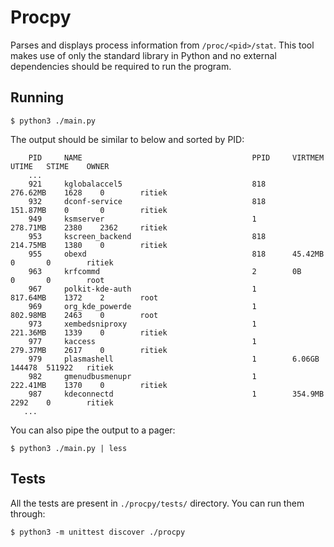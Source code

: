 # Procpy

Parses and displays process information from `/proc/<pid>/stat`.
This tool makes use of only the standard library in Python and no external dependencies
should be required to run the program.


## Running

```
$ python3 ./main.py
```

The output should be similar to below and sorted by PID:
```
    PID     NAME                                      PPID     VIRTMEM     UTIME   STIME    OWNER
    ...
    921     kglobalaccel5                             818      276.62MB    1628    0        ritiek
    932     dconf-service                             818      151.87MB    0       0        ritiek
    949     ksmserver                                 1        278.71MB    2380    2362     ritiek
    953     kscreen_backend                           818      214.75MB    1380    0        ritiek
    955     obexd                                     818      45.42MB     0       0        ritiek
    963     krfcommd                                  2        0B          0       0        root
    967     polkit-kde-auth                           1        817.64MB    1372    2        root
    969     org_kde_powerde                           1        802.98MB    2463    0        root
    973     xembedsniproxy                            1        221.36MB    1339    0        ritiek
    977     kaccess                                   1        279.37MB    2617    0        ritiek
    979     plasmashell                               1        6.06GB      144478  511922   ritiek
    982     gmenudbusmenupr                           1        222.41MB    1370    0        ritiek
    987     kdeconnectd                               1        354.9MB     2292    0        ritiek
   ...
```

You can also pipe the output to a pager:

```
$ python3 ./main.py | less
```


## Tests

All the tests are present in `./procpy/tests/` directory. You can run them through:
```
$ python3 -m unittest discover ./procpy
```
